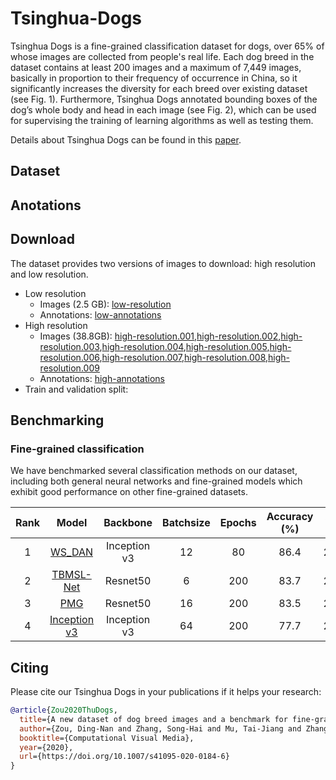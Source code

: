 # Tsinghua-Dogs
Tsinghua Dogs is a fine-grained classification dataset for dogs, over 65% of whose images are collected from people's real life. Each dog breed in the dataset contains at least 200 images and a maximum of 7,449 images, basically in proportion to their frequency of occurrence in China, so it significantly increases the diversity for each breed over existing dataset (see Fig. 1). Furthermore, Tsinghua Dogs annotated bounding boxes of the dog’s whole body and head in each image (see Fig. 2), which can be used for supervising the training of learning algorithms as well as testing them.

Details about Tsinghua Dogs can be found in this [paper](https://doi.org/10.1007/s41095-020-0184-6). 

## Dataset

## Anotations

## Download

The dataset provides two versions of images to download: high resolution and low resolution.

* Low resolution
  * Images (2.5 GB): [low-resolution](https://cloud.tsinghua.edu.cn/f/80013ef29c5f42728fc8/?dl=1)
  * Annotations: [low-annotations](https://cg.cs.tsinghua.edu.cn/ThuDogs/low-annotations.zip)
* High resolution
  * Images (38.8GB): [high-resolution.001](https://cloud.tsinghua.edu.cn/f/d2031efb239c4dde9c6c/?dl=1),[high-resolution.002](https://cloud.tsinghua.edu.cn/f/6a242a6bba664537ba45/?dl=1),[high-resolution.003](https://cloud.tsinghua.edu.cn/f/d17034fa14f54e4381d8/?dl=1),[high-resolution.004](https://cloud.tsinghua.edu.cn/f/3740fc44cd484e1cb089/?dl=1),[high-resolution.005](https://cloud.tsinghua.edu.cn/f/ff5d96a0bc4e4dba9004/?dl=1),[high-resolution.006](https://cloud.tsinghua.edu.cn/f/d5fe5c88198c4387a7bb/?dl=1),[high-resolution.007](https://cloud.tsinghua.edu.cn/f/b13d6710ac85487e9487/?dl=1),[high-resolution.008](https://cloud.tsinghua.edu.cn/f/b6cf354fd04b4fe0b909/?dl=1),[high-resolution.009](https://cloud.tsinghua.edu.cn/f/06a421a528044b15838c/?dl=1)
  * Annotations: [high-annotations](https://cg.cs.tsinghua.edu.cn/ThuDogs/high-annotations.zip)
* Train and validation split:

## Benchmarking

### Fine-grained classification
We have benchmarked several classification methods on our dataset, including both general neural networks and fine-grained models which exhibit good performance on other fine-grained datasets.

| Rank | Model | Backbone | Batchsize | Epochs | Accuracy (%) | Year | 
|:--------------:|:--------------:|:--------------:|:--------------:|:--------------:|:--------------:|:--------------:|
| 1 | [WS_DAN](https://github.com/wvinzh/WS_DAN_PyTorch) | Inception v3 | 12 | 80 | 86.4 | 2019 |
| 2 | [TBMSL-Net](https://github.com/ZF1044404254/TBMSL-Net) | Resnet50  | 6 | 200 | 83.7 | 2020 |
| 3 | [PMG](https://github.com/RuoyiDu/PMG-Progressive-Multi-Granularity-Training) | Resnet50 | 16 | 200 | 83.5 | 2020 |
| 4 | [Inception v3](https://pytorch.org/hub/pytorch_vision_inception_v3) | Inception v3 | 64 | 200 | 77.7 | 2016 |

## Citing

Please cite our Tsinghua Dogs in your publications if it helps your research:
```BibTeX
@article{Zou2020ThuDogs,
  title={A new dataset of dog breed images and a benchmark for fine-grained classification},
  author={Zou, Ding-Nan and Zhang, Song-Hai and Mu, Tai-Jiang and Zhang, Min},
  booktitle={Computational Visual Media},
  year={2020},
  url={https://doi.org/10.1007/s41095-020-0184-6}
} 
```
